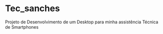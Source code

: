 # Tec_sanches
Projeto de Desenvolvimento de um Desktop para minha assistência Técnica de Smartphones
